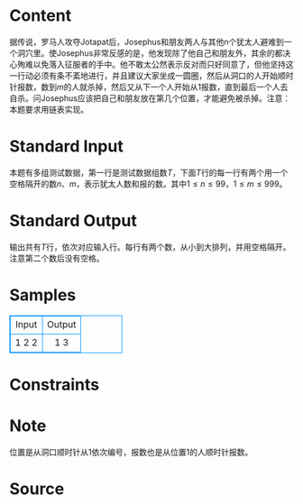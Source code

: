 
# Content

据传说，罗马人攻夺Jotapat后，Josephus和朋友两人与其他n个犹太人避难到一个洞穴里。使Josephus非常反感的是，他发现除了他自己和朋友外，其余的都决心殉难以免落入征服者的手中。他不敢太公然表示反对而只好同意了，但他坚持这一行动必须有条不紊地进行，并且建议大家坐成一圆圈，然后从洞口的人开始顺时针报数，数到$m$的人就杀掉，然后又从下一个人开始从$1$报数，直到最后一个人去自杀。问Josephus应该把自己和朋友放在第几个位置，才能避免被杀掉。注意：本题要求用链表实现。

# Standard Input

本题有多组测试数据，第一行是测试数据组数$T$，下面$T$行的每一行有两个用一个空格隔开的数$n$、$m$，表示犹太人数和报的数。其中$1\le n\le 99$，$1\le m\le 999$。

# Standard Output

输出共有$T$行，依次对应输入行。每行有两个数，从小到大排列，并用空格隔开。注意第二个数后没有空格。

# Samples

<style>
        table,table tr th, table tr td { border:1px solid #0094ff; }
        table { width: 200px; min-height: 25px; line-height: 25px; text-align: center; border-collapse: collapse;}   
    </style>
<table>
	<tr>
		<td>Input</td>
		<td>Output</td>
	</tr>
<tr><td>1
2 2</td><td>1 3</td></tr></table>


# Constraints



# Note

位置是从洞口顺时针从$1$依次编号，报数也是从位置$1$的人顺时针报数。

# Source


